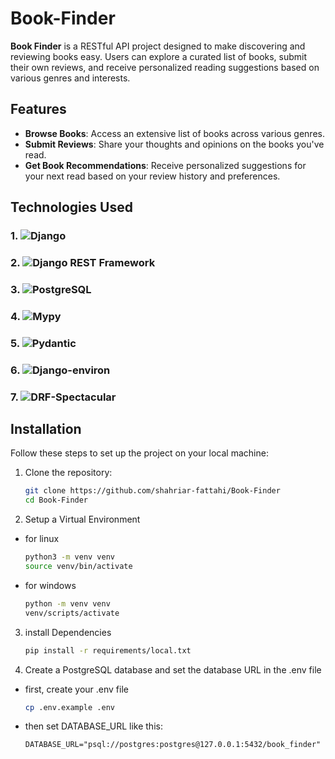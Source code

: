 # Book-Finder

**Book Finder** is a RESTful API project designed to make discovering and reviewing books easy. Users can explore a curated list of books, submit their own reviews, and receive personalized reading suggestions based on various genres and interests.

## Features

- **Browse Books**: Access an extensive list of books across various genres.
- **Submit Reviews**: Share your thoughts and opinions on the books you've read.
- **Get Book Recommendations**: Receive personalized suggestions for your next read based on your review history and preferences.

## Technologies Used

### 1. ![Django](https://img.shields.io/badge/Django-092E20?logo=django&logoColor=white&style=for-the-badge)

### 2. ![Django REST Framework](https://img.shields.io/badge/DRF-ff1709?logo=django&logoColor=white&style=for-the-badge&label=django-rest-framework)

### 3. ![PostgreSQL](https://img.shields.io/badge/PostgreSQL-316192?logo=postgresql&logoColor=white&style=for-the-badge)

### 4. ![Mypy](https://img.shields.io/badge/Mypy-FFDD00?logo=mypy&logoColor=black&style=for-the-badge)

### 5. ![Pydantic](https://img.shields.io/badge/Pydantic-2CA5E0?logo=pydantic&logoColor=white&style=for-the-badge)

### 6. ![Django-environ](https://img.shields.io/badge/Django--environ-092E20?logo=django&logoColor=white&style=for-the-badge)

### 7. ![DRF-Spectacular](https://img.shields.io/badge/DRF--Spectacular-ff1709?logo=django&logoColor=white&style=for-the-badge)

## Installation

Follow these steps to set up the project on your local machine:

1. Clone the repository:

   ```bash
   git clone https://github.com/shahriar-fattahi/Book-Finder
   cd Book-Finder
   ```

2. Setup a Virtual Environment

- for linux
  ```bash
  python3 -m venv venv
  source venv/bin/activate
  ```
- for windows
  ```bash
  python -m venv venv
  venv/scripts/activate
  ```

3. install Dependencies

   ```bash
   pip install -r requirements/local.txt
   ```

4. Create a PostgreSQL database and set the database URL in the .env file

- first, create your .env file
  ```bash
  cp .env.example .env
  ```
- then set DATABASE_URL like this:
  ```
  DATABASE_URL="psql://postgres:postgres@127.0.0.1:5432/book_finder"
  ```
